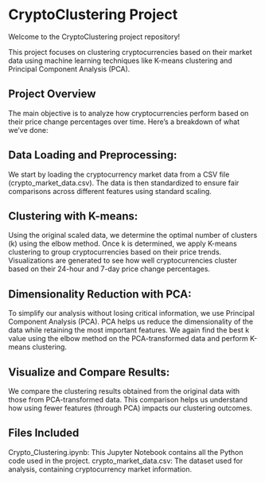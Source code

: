 # CryptoClustering Project

Welcome to the CryptoClustering project repository! 

This project focuses on clustering cryptocurrencies based on their market data using machine learning techniques like K-means clustering and Principal Component Analysis (PCA).

## Project Overview
The main objective is to analyze how cryptocurrencies perform based on their price change percentages over time. Here’s a breakdown of what we’ve done:

## Data Loading and Preprocessing:
We start by loading the cryptocurrency market data from a CSV file (crypto_market_data.csv).
The data is then standardized to ensure fair comparisons across different features using standard scaling.

## Clustering with K-means:
Using the original scaled data, we determine the optimal number of clusters (k) using the elbow method.
Once k is determined, we apply K-means clustering to group cryptocurrencies based on their price trends.
Visualizations are generated to see how well cryptocurrencies cluster based on their 24-hour and 7-day price change percentages.

## Dimensionality Reduction with PCA:
To simplify our analysis without losing critical information, we use Principal Component Analysis (PCA).
PCA helps us reduce the dimensionality of the data while retaining the most important features.
We again find the best k value using the elbow method on the PCA-transformed data and perform K-means clustering.

## Visualize and Compare Results:
We compare the clustering results obtained from the original data with those from PCA-transformed data.
This comparison helps us understand how using fewer features (through PCA) impacts our clustering outcomes.

## Files Included
Crypto_Clustering.ipynb: This Jupyter Notebook contains all the Python code used in the project.
crypto_market_data.csv: The dataset used for analysis, containing cryptocurrency market information.